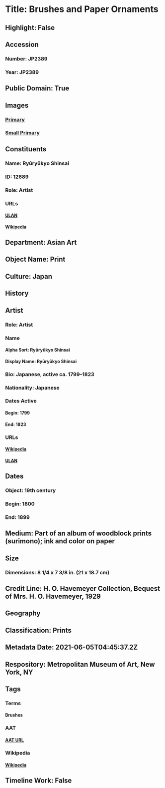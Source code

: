 # Title: Brushes and Paper Ornaments
## Highlight: False
## Accession
### Number: JP2389
### Year: JP2389
## Public Domain: True
## Images
### [Primary](https://images.metmuseum.org/CRDImages/as/original/DP139075.jpg)
### [Small Primary](https://images.metmuseum.org/CRDImages/as/web-large/DP139075.jpg)
## Constituents
### Name: Ryūryūkyo Shinsai
### ID: 12689
### Role: Artist
### URLs
#### [ULAN](http://vocab.getty.edu/page/ulan/500334455)
#### [Wikipedia](https://www.wikidata.org/wiki/Q11534045)
## Department: Asian Art
## Object Name: Print
## Culture: Japan
## History
## Artist
### Role: Artist
### Name
#### Alpha Sort: Ryūryūkyo Shinsai
#### Display Name: Ryūryūkyo Shinsai
### Bio: Japanese, active ca. 1799–1823
### Nationality: Japanese
### Dates Active
#### Begin: 1799
#### End: 1823
### URLs
#### [Wikipedia](https://www.wikidata.org/wiki/Q11534045)
#### [ULAN](http://vocab.getty.edu/page/ulan/500334455)
## Dates
### Object: 19th century
### Begin: 1800
### End: 1899
## Medium: Part of an album of woodblock prints (surimono); ink and color on paper
## Size
### Dimensions: 8 1/4 x 7 3/8 in. (21 x 18.7 cm)
## Credit Line: H. O. Havemeyer Collection, Bequest of Mrs. H. O. Havemeyer, 1929
## Geography
## Classification: Prints
## Metadata Date: 2021-06-05T04:45:37.2Z
## Respository: Metropolitan Museum of Art, New York, NY
## Tags
### Terms
#### Brushes
### AAT
#### [AAT URL](http://vocab.getty.edu/page/aat/300024760)
### Wikipedia
#### [Wikipedia]()
## Timeline Work: False